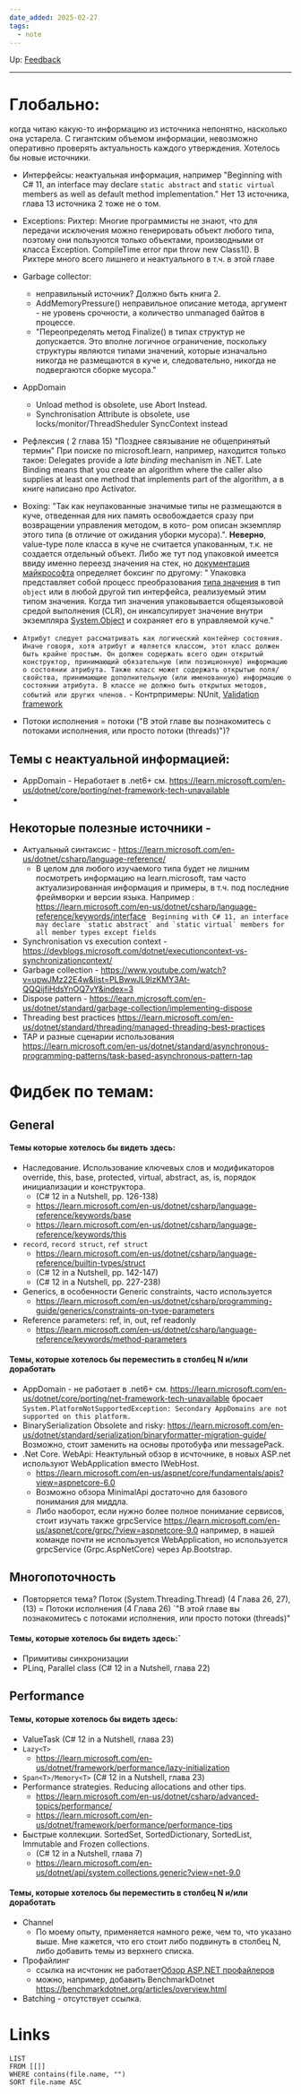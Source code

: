 ```yaml
---
date_added: 2025-02-27
tags:
  - note
---
```

Up: [Feedback](Feedback.md)
___
# Глобально: 
когда читаю какую-то информацию из источника непонятно, насколько она устарела. С гигантским объемом информации, невозможно оперативно проверять актуальность каждого утверждения. Хотелось бы новые источники. 


- Интерфейсы: неактуальная информация, например "Beginning with C# 11, an interface may declare `static abstract` and `static virtual` members as well as default method implementation." Нет 13 источника, глава 13 источника 2 тоже не о том.
- Exceptions: Рихтер: Многие программисты не знают, что для передачи исключения можно генерировать объект любого типа, поэтому они пользуются только объектами, производными от класса Exception. CompileTime error при throw new Class1(). В Рихтере много всего лишнего и неактуального в т.ч. в этой главе
- Garbage collector: 
	- неправильный источник? Должно быть книга 2. 
	- AddMemoryPressure() неправильное описание метода, аргумент - не уровень срочности, а количество unmanaged байтов в процессе.
	- "Переопределять метод Finalize() в типах структур не допускается. Это вполне логичное ограничение, поскольку структуры являются типами значений, которые изначально никогда не размещаются в куче и, следовательно, никогда не подвергаются сборке мусора."
- AppDomain
	- Unload method is obsolete, use Abort Instead.
	- Synchronisation Attribute is obsolete, use locks/monitor/ThreadSheduler SyncContext instead
- Рефлексия ( 2 глава 15) "Позднее связывание не общепринятый термин" При поиске по microsoft.learn, например, находится только такое: Delegates provide a _late binding_ mechanism in .NET. Late Binding means that you create an algorithm where the caller also supplies at least one method that implements part of the algorithm, а в книге написано про Activator.
- Boxing: "Так как неупакованные значимые типы не размещаются в куче, отведенная для
них память освобождается сразу при возвращении управления методом, в кото-
ром описан экземпляр этого типа (в отличие от ожидания уборки мусора).". **Неверно**, value-type поле класса в куче не считается упакованным, т.к. не создается отдельный объект. Либо же тут под упаковкой имеется ввиду именно переезд значения на стек, но [документация майкрософта](https://learn.microsoft.com/ru-ru/dotnet/csharp/programming-guide/types/boxing-and-unboxing) определяет боксинг по другому: 
" Упаковка представляет собой процесс преобразования [типа значения](https://learn.microsoft.com/ru-ru/dotnet/csharp/language-reference/builtin-types/value-types) в тип `object` или в любой другой тип интерфейса, реализуемый этим типом значения. Когда тип значения упаковывается общеязыковой средой выполнения (CLR), он инкапсулирует значение внутри экземпляра [System.Object](https://learn.microsoft.com/ru-ru/dotnet/api/system.object) и сохраняет его в управляемой куче."

- ```Атрибут следует рассматривать как логический контейнер состояния. Иначе говоря, хотя атрибут и является классом, этот класс должен быть крайне простым. Он должен содержать всего один открытый конструктор, принимающий обязательную (или позиционную) информацию о состоянии атрибута. Также класс может содержать открытые поля/свойства, принимающие дополнительную (или именованную) информацию о состоянии атрибута. В классе не должно быть открытых методов, событий или других членов.``` - Контрпримеры: NUnit, [Validation framework](Validation%20framework.md)


 - Потоки исполнения = потоки ("В этой главе вы познакомитесь с потоками исполнения, или просто потоки (threads)")?


## Темы с неактуальной информацией:
 - AppDomain - Неработает в .net6+ см. https://learn.microsoft.com/en-us/dotnet/core/porting/net-framework-tech-unavailable
 - 


## Некоторые полезные источники - 
 - Актуальный синтаксис - https://learn.microsoft.com/en-us/dotnet/csharp/language-reference/
	 - В целом для любого изучаемого типа будет не лишним посмотреть информацию на learn.microsoft, там часто актуализированная информация и примеры, в т.ч. под последние фреймворки и версии языка. Например : https://learn.microsoft.com/en-us/dotnet/csharp/language-reference/keywords/interface
	   ``` Beginning with C# 11, an interface may declare `static abstract` and `static virtual` members for all member types except fields```
 - Synchronisation vs execution context - https://devblogs.microsoft.com/dotnet/executioncontext-vs-synchronizationcontext/
 - Garbage collection - https://www.youtube.com/watch?v=upwJMz22E4w&list=PLBwwJL9lzKMY3At-QQQijfiHdsYnOQ7vY&index=3
 - Dispose pattern - https://learn.microsoft.com/en-us/dotnet/standard/garbage-collection/implementing-dispose
 - Threading best practices https://learn.microsoft.com/en-us/dotnet/standard/threading/managed-threading-best-practices
 - TAP и разные сценарии использования https://learn.microsoft.com/en-us/dotnet/standard/asynchronous-programming-patterns/task-based-asynchronous-pattern-tap

# Фидбек по темам:
## General
#### Темы которые хотелось бы видеть здесь:
 - Наследование. Использование ключевых слов и модификаторов override, this, base, protected, virtual, abstract, as, is, порядок инициализации и конструктора. 
	 - (C# 12 in a Nutshell, pp. 126-138) 
	 - https://learn.microsoft.com/en-us/dotnet/csharp/language-reference/keywords/base
	 - https://learn.microsoft.com/en-us/dotnet/csharp/language-reference/keywords/this
- `record`, `record struct`, `ref struct` 
	- https://learn.microsoft.com/en-us/dotnet/csharp/language-reference/builtin-types/struct 
	 - (C# 12 in a Nutshell, pp. 142-147) 
	 - (C# 12 in a Nutshell, pp. 227-238) 
- Generics, в особенности Generic constraints, часто используется 
	- https://learn.microsoft.com/en-us/dotnet/csharp/programming-guide/generics/constraints-on-type-parameters
- Reference parameters: ref, in, out, ref readonly 
	- https://learn.microsoft.com/en-us/dotnet/csharp/language-reference/keywords/method-parameters
#### Темы, которые хотелось бы переместить в столбец N и/или доработать 
 - AppDomain - не работает в .net6+ см. https://learn.microsoft.com/en-us/dotnet/core/porting/net-framework-tech-unavailable бросает `System.PlatformNotSupportedException: Secondary AppDomains are not supported on this platform.`
 - BinarySerialization Obsolete and risky: https://learn.microsoft.com/en-us/dotnet/standard/serialization/binaryformatter-migration-guide/ Возможно, стоит заменить на основы протобуфа или messagePack.
 - .Net Core. WebApi: Неактульный обзор в исчточнике, в новых ASP.net используют WebApplication вместо IWebHost. 
    - https://learn.microsoft.com/en-us/aspnet/core/fundamentals/apis?view=aspnetcore-6.0
    - Возможно обзора MinimalApi достаточно для базового понимания для миддла. 
    - Либо наоборот, если нужно более полное понимание сервисов, стоит изучать также grpcService https://learn.microsoft.com/en-us/aspnet/core/grpc/?view=aspnetcore-9.0  например, в нашей команде почти не используется WebApplication, но используется grpcService (Grpc.AspNetCore) через Ap.Bootstrap.
## Многопоточность
 - Повторяется тема?  Поток (System.Threading.Thread) (4 Глава 26, 27), (13) = Потоки исполнения (4 Глава 26) `"В этой главе вы познакомитесь с потоками исполнения, или просто потоки (threads)"
#### Темы, которые хотелось бы видеть здесь:`
 - Примитивы синхронизации
 - PLinq, Parallel class (C# 12 in a Nutshell, глава 22)
## Performance

#### Темы, которые хотелось бы видеть здесь:
 - ValueTask (C# 12 in a Nutshell, глава 23) 
 - `Lazy<T>`
	 - https://learn.microsoft.com/en-us/dotnet/framework/performance/lazy-initialization
 - `Span<T>/Memory<T>` (C# 12 in a Nutshell, глава 23)
 - Performance strategies. Reducing allocations and other tips.
	 - https://learn.microsoft.com/en-us/dotnet/csharp/advanced-topics/performance/
	 - https://learn.microsoft.com/en-us/dotnet/framework/performance/performance-tips
- Быстрые коллекции. SortedSet, SortedDictionary, SortedList, Immutable and Frozen collections.  
	- (C# 12 in a Nutshell, глава 7)
	- https://learn.microsoft.com/en-us/dotnet/api/system.collections.generic?view=net-9.0

#### Темы, которые хотелось бы переместить в столбец N и/или доработать 
 - Channel
	 - По моему опыту, применяется намного реже, чем то, что указано выше. Мне кажется, что его стоит либо подвинуть в столбец N, либо добавить темы из верхнего списка.
- Профайлинг 
	- ссылка на исчтоник не работает[Обзор ASP.NET профайлеров](https://habr.com/ru/post/109418/) 
	- можно, например, добавить BenchmarkDotnet https://benchmarkdotnet.org/articles/overview.html
- Batching - отсутствует ссылка. 

# Links
```dataview
LIST
FROM [[]]
WHERE contains(file.name, "")
SORT file.name ASC
```

